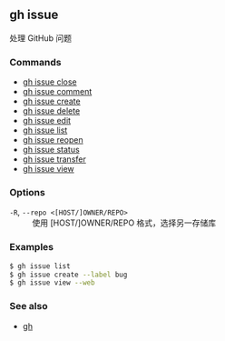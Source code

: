 ## gh issue

处理 GitHub 问题

### Commands

- [gh issue close](./gh_issue_close.zh.md)
- [gh issue comment](./gh_issue_comment.zh.md)
- [gh issue create](./gh_issue_create.zh.md)
- [gh issue delete](./gh_issue_delete.zh.md)
- [gh issue edit](./gh_issue_edit.zh.md)
- [gh issue list](./gh_issue_list.zh.md)
- [gh issue reopen](./gh_issue_reopen.zh.md)
- [gh issue status](./gh_issue_status.zh.md)
- [gh issue transfer](./gh_issue_transfer.zh.md)
- [gh issue view](./gh_issue_view.zh.md)

### Options

<dl class="flags">
	<dt><code>-R</code>, <code>--repo &lt;[HOST/]OWNER/REPO&gt;</code></dt>
	<dd>使用 [HOST/]OWNER/REPO 格式，选择另一存储库</dd>
</dl>

### Examples

```bash
$ gh issue list
$ gh issue create --label bug
$ gh issue view --web
```

### See also

- [gh](./gh.zh.md)
